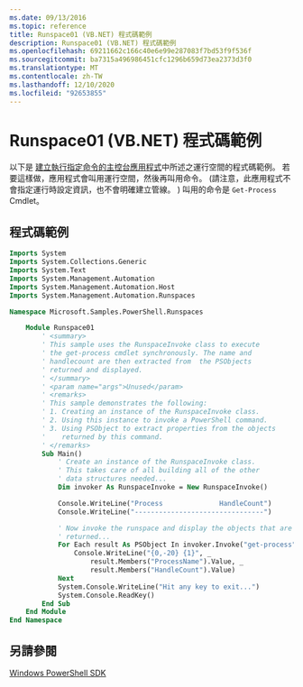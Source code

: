 ```yaml
---
ms.date: 09/13/2016
ms.topic: reference
title: Runspace01 (VB.NET) 程式碼範例
description: Runspace01 (VB.NET) 程式碼範例
ms.openlocfilehash: 69211662c166c40e6e99e287083f7bd53f9f536f
ms.sourcegitcommit: ba7315a496986451cfc1296b659d73ea2373d3f0
ms.translationtype: MT
ms.contentlocale: zh-TW
ms.lasthandoff: 12/10/2020
ms.locfileid: "92653855"
---
```

# <a name="runspace01-vbnet-code-sample"></a>Runspace01 (VB.NET) 程式碼範例

以下是 [建立執行指定命令的主控台應用程式](/dotnet/csharp/programming-guide/inside-a-program/hello-world-your-first-program)中所述之運行空間的程式碼範例。 若要這樣做，應用程式會叫用運行空間，然後再叫用命令。  (請注意，此應用程式不會指定運行時設定資訊，也不會明確建立管線。 ) 叫用的命令是 `Get-Process` Cmdlet。

## <a name="code-sample"></a>程式碼範例

```vb
Imports System
Imports System.Collections.Generic
Imports System.Text
Imports System.Management.Automation
Imports System.Management.Automation.Host
Imports System.Management.Automation.Runspaces

Namespace Microsoft.Samples.PowerShell.Runspaces

    Module Runspace01
        ' <summary>
        ' This sample uses the RunspaceInvoke class to execute
        ' the get-process cmdlet synchronously. The name and
        ' handlecount are then extracted from  the PSObjects
        ' returned and displayed.
        ' </summary>
        ' <param name="args">Unused</param>
        ' <remarks>
        ' This sample demonstrates the following:
        ' 1. Creating an instance of the RunspaceInvoke class.
        ' 2. Using this instance to invoke a PowerShell command.
        ' 3. Using PSObject to extract properties from the objects
        '    returned by this command.
        ' </remarks>
        Sub Main()
            ' Create an instance of the RunspaceInvoke class.
            ' This takes care of all building all of the other
            ' data structures needed...
            Dim invoker As RunspaceInvoke = New RunspaceInvoke()

            Console.WriteLine("Process              HandleCount")
            Console.WriteLine("--------------------------------")

            ' Now invoke the runspace and display the objects that are
            ' returned...
            For Each result As PSObject In invoker.Invoke("get-process")
                Console.WriteLine("{0,-20} {1}", _
                    result.Members("ProcessName").Value, _
                    result.Members("HandleCount").Value)
            Next
            System.Console.WriteLine("Hit any key to exit...")
            System.Console.ReadKey()
        End Sub
    End Module
End Namespace
```

<!-- TODO!!!: [!code-csharp[Runspace01.vb](../../powershell-sdk-samples/SDK-2.0/vb/Runspace01/Runspace01.vb#L09-L53 "Runspace01.vb")] -->

## <a name="see-also"></a>另請參閱

[Windows PowerShell SDK](../windows-powershell-reference.md)
